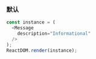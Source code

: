 
### 默认

<!--start-code-->
```js
const instance = (
  <Message
    description="Informational"
  />
);
ReactDOM.render(instance);
```
<!--end-code-->
